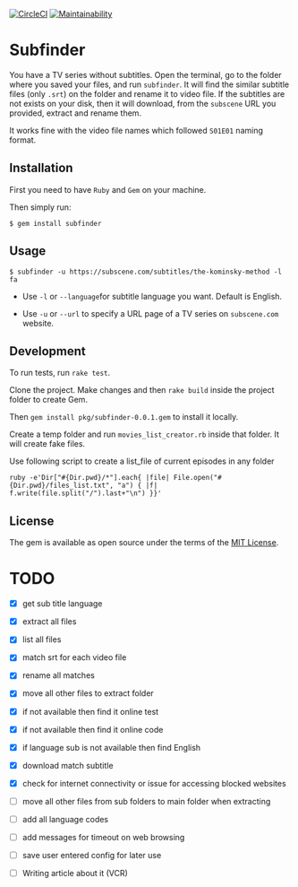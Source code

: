 
[![CircleCI](https://circleci.com/gh/sizief/subfinder.svg?style=svg)](https://circleci.com/gh/sizief/subfinder) [![Maintainability](https://api.codeclimate.com/v1/badges/847c36c4319bef81de03/maintainability)](https://codeclimate.com/github/sizief/subfinder/maintainability)

  

# Subfinder

You have a TV series without subtitles. Open the terminal, go to the folder where you saved your files, and run `subfinder`. It will find the similar subtitle files (only `.srt`) on the folder and rename it to video file. If the subtitles are not exists on your disk, then it will download, from the `subscene` URL you provided, extract and rename them.

  
  

It works fine with the video file names which followed `S01E01` naming format.

  
  

## Installation

  

First you need to have `Ruby` and `Gem` on your machine.

  

Then simply run:

  

`$ gem install subfinder`

  

## Usage

  

`$ subfinder -u https://subscene.com/subtitles/the-kominsky-method -l fa`

- Use `-l` or `--language`for subtitle language you want. Default is English.

- Use `-u` or `--url` to specify a URL page of a TV series on `subscene.com` website.

  
  

## Development

  

To run tests, run `rake test`.

  
  

Clone the project. Make changes and then `rake build` inside the project folder to create Gem.

Then `gem install pkg/subfinder-0.0.1.gem` to install it locally.

Create a temp folder and run `movies_list_creator.rb` inside that folder. It will create fake files.

Use following script to create a list_file of current episodes in any folder

```ruby -e'Dir["#{Dir.pwd}/*"].each{ |file| File.open("#{Dir.pwd}/files_list.txt", "a") { |f| f.write(file.split("/").last+"\n") }}'```

  
  

## License

  

The gem is available as open source under the terms of the [MIT License](https://opensource.org/licenses/MIT).

  
  

# TODO

- [x] get sub title language

- [x] extract all files

- [x] list all files

- [x] match srt for each video file

- [x] rename all matches

- [x] move all other files to extract folder

- [x] if not available then find it online test

- [x] if not available then find it online code

- [x] if language sub is not available then find English

- [x] download match subtitle

- [x] check for internet connectivity or issue for accessing blocked websites

- [ ] move all other files from sub folders to main folder when extracting

- [ ] add all language codes

- [ ] add messages for timeout on web browsing

- [ ] save user entered config for later use

- [ ] Writing article about it (VCR)

